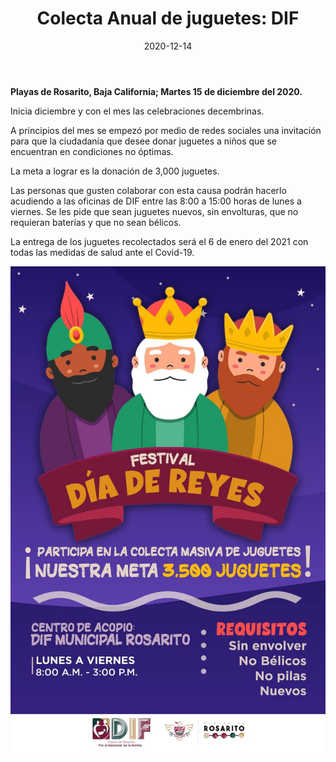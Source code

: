 ﻿---
layout: blog
title:  "Colecta Anual de juguetes: DIF"
date:   2020-12-14
categories: rosarito
permalink: /:categories/:title:output_ext
image: /img/cnr/2020-12-15-colecta-anual.jpeg
alt: "Colecta Anual de juguetes: DIF"
autor: 
---
 
**Playas de Rosarito, Baja California; Martes 15 de diciembre del 2020.**


Inicia diciembre y con el mes las celebraciones decembrinas.


A principios del mes se empezó por medio de redes sociales una invitación para que la ciudadanía que desee donar juguetes a niños que se encuentran en condiciones no óptimas. 


La meta a lograr es la donación de 3,000 juguetes. 


Las personas que gusten colaborar con esta causa podrán hacerlo acudiendo a las oficinas de DIF entre las 8:00 a 15:00 horas de lunes a viernes. Se les pide que sean juguetes nuevos, sin envolturas, que no requieran baterías y que no sean bélicos. 


La entrega de los juguetes recolectados será el 6 de enero del 2021 con todas las medidas de salud ante el Covid-19.

<div id="carouselExampleSlidesOnly" class="carousel slide" data-ride="carousel">
  <div class="carousel-inner">
    <div class="carousel-item active">
       <img class="d-block w-100" src="/img/cnr/2020-12-15-colecta-anual.jpeg" loading="lazy"  alt="Colecta Anual de juguetes: DIF">
    </div>
  </div>
</div>